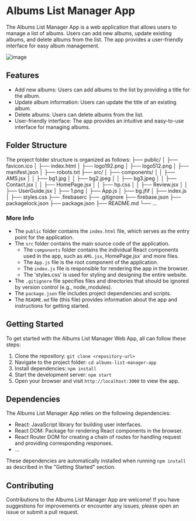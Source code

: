 # Albums List Manager App

The Albums List Manager App is a web application that allows users to manage a list of albums. Users can add new albums, update existing albums, and delete albums from the list. The app provides a user-friendly interface for easy album management.

![image](https://github.com/DataWorker2001/ams.github.com/assets/123379937/5ad58832-fd60-4aea-871f-ad48072eaf27)


## Features

- Add new albums: Users can add albums to the list by providing a title for the album.
- Update album information: Users can update the title of an existing album.
- Delete albums: Users can delete albums from the list.
- User-friendly interface: The app provides an intuitive and easy-to-use interface for managing albums.

## Folder Structure

The project folder structure is organized as follows:
├── public/
│ ├── favicon.ico
│ ├── index.html
│ ├── logo192.png
│ ├── logo512.png
│ ├── manifest.json
│ ├── robots.txt
├── src/
│ ├── components/
│ │ ├── AMS.jsx
│ │ ├── bg1.jpg
│ │ ├── bg2.jpeg
│ │ ├── bg3.jpeg
│ │ ├── Contact.jsx
│ │ ├── HomePage.jsx
│ │ ├── hp.css
│ │ ├── Review.jsx
│ │ ├── UserGuide.jsx
│ ├── 1.png
│ ├── App.js
│ ├── bg.jfif
│ ├── index.js
│ ├── styles.css
├── .firebaserc
├── .gitignore
├── firebase.json
├── packagelock.json
├── package.json
├── README.md
└── ...

### More Info 
- The `public` folder contains the `index.html` file, which serves as the entry point for the application.
- The `src` folder contains the main source code of the application.
  - The `components` folder contains the individual React components used in the app, such as `AMS.jsx`, HomePage.jsx` and more files.
  - The `App.js` file is the root component of the application.
  - The `index.js` file is responsible for rendering the app in the browser.
  - The 'styles.css' is used for styling and designing the entire website.
- The `.gitignore` file specifies files and directories that should be ignored by version control (e.g., node_modules).
- The `package.json` file includes project dependencies and scripts.
- The `README.md` file (this file) provides information about the app and instructions for getting started.

## Getting Started

To get started with the Albums List Manager Web App, all can follow these steps:

1. Clone the repository: `git clone <repository-url>`
2. Navigate to the project folder: `cd albums-list-manager-app`
3. Install dependencies: `npm install`
4. Start the development server: `npm start`
5. Open your browser and visit `http://localhost:3000` to view the app.

## Dependencies

The Albums List Manager App relies on the following dependencies:

- React: JavaScript library for building user interfaces.
- React DOM: Package for rendering React components in the browser.
- React Router DOM for creating a chain of routes for handling request and providing corresponding responses.
- ...

These dependencies are automatically installed when running `npm install` as described in the "Getting Started" section.

## Contributing

Contributions to the Albums List Manager App are welcome! If you have suggestions for improvements or encounter any issues, please open an issue or submit a pull request.
